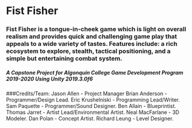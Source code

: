 # Fist Fisher
### Fist Fisher is a tongue-in-cheek game which is light on overall realism and provides quick and challenging game play that appeals to a wide variety of tastes. Features include: a rich ecosystem to explore, stealth, tactical positioning, and a simple but entertaining combat system.
##### A Capstone Project for Algonquin College Game Development Program 2019-2020 Using Unity 2019.3.0f6


###Credits/Team: 
Jason Allen - Project Manager
Brian Anderson - Programmer/Design Lead.
Eric Krushelniski - Programming Lead/Writer.
Sam Paquette - Programmer/Sound Designer. 
Ben Allain - Blueprintist. 
Thomas Jarret - Artist Lead/Environmental Artist. 
Neal MacFarlane - 3D Modeler. 
Dan Polan - Concept Artist. 
Richard Leung - Level Designer. 
